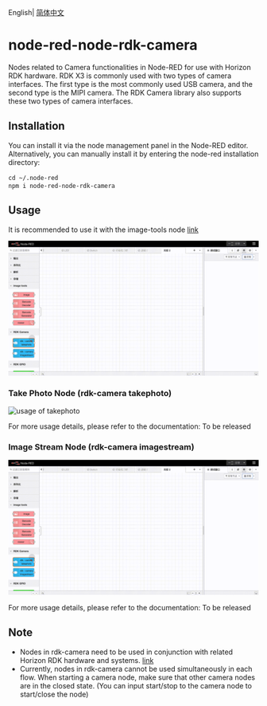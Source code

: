 English| [简体中文](./README_cn.md)

# node-red-node-rdk-camera
Nodes related to Camera functionalities in Node-RED for use with Horizon RDK hardware.
RDK X3 is commonly used with two types of camera interfaces. The first type is the most commonly used USB camera, and the second type is the MIPI camera. The RDK Camera library also supports these two types of camera interfaces.

## Installation
You can install it via the node management panel in the Node-RED editor. Alternatively, you can manually install it by entering the node-red installation directory:
```
cd ~/.node-red
npm i node-red-node-rdk-camera
```

## Usage
It is recommended to use it with the image-tools node [link](https://flows.nodered.org/node/node-red-contrib-image-tools)

![usage of rdkcamera](./images/rdkcamera_imagestream.gif)

### Take Photo Node (rdk-camera takephoto)
![usage of takephoto](./images/rdkcamera_takephoto.gif)

For more usage details, please refer to the documentation: To be released

### Image Stream Node (rdk-camera imagestream)
![usage of imagestream](./images/rdkcamera_imagestream.gif)

For more usage details, please refer to the documentation: To be released

## Note
+ Nodes in rdk-camera need to be used in conjunction with related Horizon RDK hardware and systems. [link](https://developer.horizon.cc/)
+ Currently, nodes in rdk-camera cannot be used simultaneously in each flow. When starting a camera node, make sure that other camera nodes are in the closed state. (You can input start/stop to the camera node to start/close the node)
